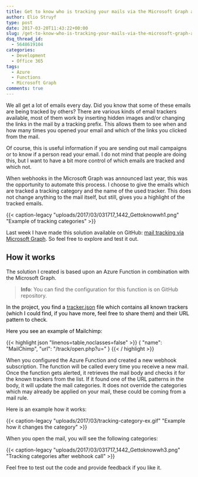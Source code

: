 ```yaml
---
title: Get to know who is tracking your mails via the Microsoft Graph and Azure Functions
author: Elio Struyf
type: post
date: 2017-03-20T11:43:22+00:00
slug: /get-to-know-who-is-tracking-your-mails-via-the-microsoft-graph-and-azure-functions/
dsq_thread_id:
  - 5648619104
categories:
  - Development
  - Office 365
tags:
  - Azure
  - Functions
  - Microsoft Graph
comments: true
---
```


We all get a lot of emails every day. Did you know that some of these emails are being tracked by others? There are various kinds of email trackers available, most of them work by inserting hidden images and/or changing the links in the mail by a tracking prefix. This allows them to see when and how many times you opened your email and which of the links you clicked from the mail.

Of course, this is useful information if you are sending out mail campaigns or to know if a person read your email. I do not mind that people are doing this, but I want to have a bit more control of which emails are tracked and which not.

When webhooks in the Microsoft Graph was announced last year, this was the opportunity to automate this process. I choose to give the emails which are tracked a tracking category and the name of the used tracker. This does not change anything to the mail itself, but still, gives you a highlight of the tracked emails.

{{< caption-legacy "uploads/2017/03/031717_1442_Gettoknowwh1.png" "Example of tracking categories" >}}

Last week I have made this solution available on GitHub: [mail tracking via Microsoft Graph](https://github.com/estruyf/Mail-Tracking-Microsoft-Graph). So feel free to explore and test it out.

## How it works

The solution I created is based upon an Azure Function in combination with the Microsoft Graph.

> **Info**: You can find the configuration for this function is on GitHub repository.

<span style="color: black;">In the project, you find a [tracker.json](https://github.com/estruyf/Mail-Tracking-Microsoft-Graph/blob/master/trackers.json) file which contains all known trackers (which I could find, if you have more, feel free to share them) and their URL pattern to check.
</span>

<span style="color: black;">Here you see an example of Mailchimp:</span>

{{< highlight json "linenos=table,noclasses=false" >}}
{
  "name": "MailChimp",
  "url": "/track/open.php?u="
}
{{< / highlight >}}

When you configured the Azure Function and created a new webhook subscription. The function will be called every time you receive a new mail. Once the function gets alerted, it retrieves the mail body and checks it for the known trackers from the list. If it found one of the URL patterns in the body, it will update the mail categories. It does not override the categories which may already be applied on your mail, these could be coming from a mail rule.

Here is an example how it works:

{{< caption-legacy "uploads/2017/03/tracking-category-ex.gif" "Example how it changes the category" >}}


When you open the mail, you will see the following categories:

{{< caption-legacy "uploads/2017/03/031717_1442_Gettoknowwh3.png" "Tracking categories after webhook call" >}}

Feel free to test out the code and provide feedback if you like it.